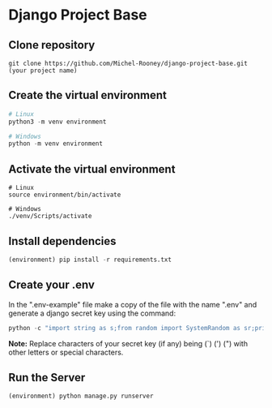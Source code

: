 # Django Project Base

## Clone repository
```git
git clone https://github.com/Michel-Rooney/django-project-base.git (your project name)
```

## Create the virtual environment
```python
# Linux
python3 -m venv environment

# Windows
python -m venv environment
```

## Activate the virtual environment
```
# Linux
source environment/bin/activate

# Windows
./venv/Scripts/activate
```

## Install dependencies
```python
(environment) pip install -r requirements.txt 
```

## Create your .env
In the ".env-example" file make a copy of the file with the name ".env" and generate a django secret key using the command:
```python
python -c "import string as s;from random import SystemRandom as sr;print(''.join(sr().choices(s.ascii_letters + s.punctuation, k=64)))"
```
**Note:** Replace characters of your secret key (if any) being (`) (') (") with other letters or special characters.

## Run the Server
```python
(environment) python manage.py runserver
```
